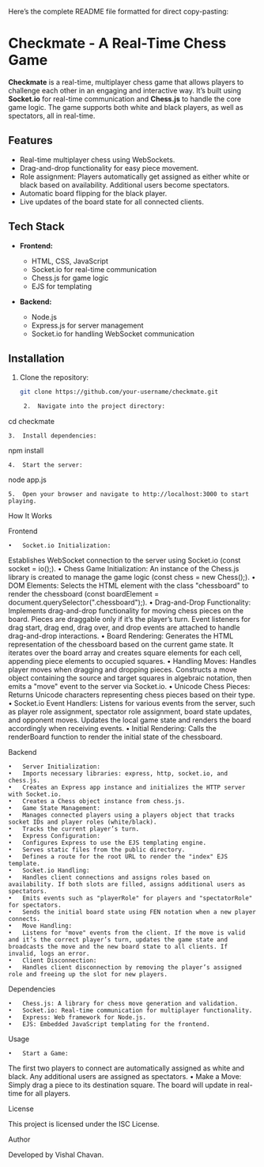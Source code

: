 Here’s the complete README file formatted for direct copy-pasting:

# Checkmate - A Real-Time Chess Game

**Checkmate** is a real-time, multiplayer chess game that allows players to challenge each other in an engaging and interactive way. It’s built using **Socket.io** for real-time communication and **Chess.js** to handle the core game logic. The game supports both white and black players, as well as spectators, all in real-time.

## Features

- Real-time multiplayer chess using WebSockets.
- Drag-and-drop functionality for easy piece movement.
- Role assignment: Players automatically get assigned as either white or black based on availability. Additional users become spectators.
- Automatic board flipping for the black player.
- Live updates of the board state for all connected clients.
  
## Tech Stack

- **Frontend:** 
  - HTML, CSS, JavaScript
  - Socket.io for real-time communication
  - Chess.js for game logic
  - EJS for templating

- **Backend:**
  - Node.js
  - Express.js for server management
  - Socket.io for handling WebSocket communication

## Installation

1. Clone the repository:
   ```bash
   git clone https://github.com/your-username/checkmate.git

	2.	Navigate into the project directory:

cd checkmate


	3.	Install dependencies:

npm install


	4.	Start the server:

node app.js


	5.	Open your browser and navigate to http://localhost:3000 to start playing.

How It Works

Frontend

	•	Socket.io Initialization:
Establishes WebSocket connection to the server using Socket.io (const socket = io();).
	•	Chess Game Initialization:
An instance of the Chess.js library is created to manage the game logic (const chess = new Chess();).
	•	DOM Elements:
Selects the HTML element with the class "chessboard" to render the chessboard (const boardElement = document.querySelector(".chessboard");).
	•	Drag-and-Drop Functionality:
Implements drag-and-drop functionality for moving chess pieces on the board. Pieces are draggable only if it’s the player’s turn. Event listeners for drag start, drag end, drag over, and drop events are attached to handle drag-and-drop interactions.
	•	Board Rendering:
Generates the HTML representation of the chessboard based on the current game state. It iterates over the board array and creates square elements for each cell, appending piece elements to occupied squares.
	•	Handling Moves:
Handles player moves when dragging and dropping pieces. Constructs a move object containing the source and target squares in algebraic notation, then emits a "move" event to the server via Socket.io.
	•	Unicode Chess Pieces:
Returns Unicode characters representing chess pieces based on their type.
	•	Socket.io Event Handlers:
Listens for various events from the server, such as player role assignment, spectator role assignment, board state updates, and opponent moves. Updates the local game state and renders the board accordingly when receiving events.
	•	Initial Rendering:
Calls the renderBoard function to render the initial state of the chessboard.

Backend

	•	Server Initialization:
	•	Imports necessary libraries: express, http, socket.io, and chess.js.
	•	Creates an Express app instance and initializes the HTTP server with Socket.io.
	•	Creates a Chess object instance from chess.js.
	•	Game State Management:
	•	Manages connected players using a players object that tracks socket IDs and player roles (white/black).
	•	Tracks the current player’s turn.
	•	Express Configuration:
	•	Configures Express to use the EJS templating engine.
	•	Serves static files from the public directory.
	•	Defines a route for the root URL to render the "index" EJS template.
	•	Socket.io Handling:
	•	Handles client connections and assigns roles based on availability. If both slots are filled, assigns additional users as spectators.
	•	Emits events such as "playerRole" for players and "spectatorRole" for spectators.
	•	Sends the initial board state using FEN notation when a new player connects.
	•	Move Handling:
	•	Listens for "move" events from the client. If the move is valid and it’s the correct player’s turn, updates the game state and broadcasts the move and the new board state to all clients. If invalid, logs an error.
	•	Client Disconnection:
	•	Handles client disconnection by removing the player’s assigned role and freeing up the slot for new players.

Dependencies

	•	Chess.js: A library for chess move generation and validation.
	•	Socket.io: Real-time communication for multiplayer functionality.
	•	Express: Web framework for Node.js.
	•	EJS: Embedded JavaScript templating for the frontend.

Usage

	•	Start a Game:
The first two players to connect are automatically assigned as white and black. Any additional users are assigned as spectators.
	•	Make a Move:
Simply drag a piece to its destination square. The board will update in real-time for all players.

License

This project is licensed under the ISC License.

Author

Developed by Vishal Chavan.
